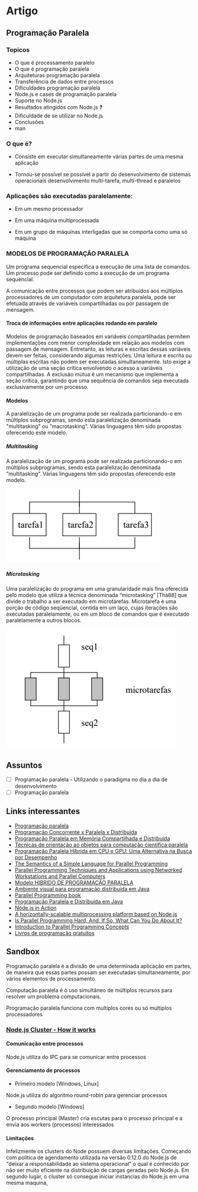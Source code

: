 # Artigo

## Programação Paralela

### Topicos

- O que é processamento paralelo
- O que é programação paralela
- Arquiteturas programação paralela
- Transferência de dados entre processos
- Dificuldades programação paralela
- Node.js e cases de programação paralela
- Suporte no Node.js
- Resultados atingidos com Node.js ❓
- Dificuldade de se utilizar no Node.js
- Conclusões
- man

### O que é?

- Consiste em executar simultaneamente várias partes de uma mesma aplicação

- Tornou-se possível se possível a partir do desenvolvimento de sistemas operacionais desenvolvimento multi-tarefa, multi-thread e paralelos

### Aplicações são executadas paralelamente:

- Em um mesmo processador

- Em uma máquina multiprocessada

- Em um grupo de máquinas interligadas que se comporta como uma só máquina

### MODELOS DE PROGRAMAÇÃO PARALELA

Um programa sequencial especifica a execução de uma lista de comandos. Um processo pode ser
definido como a execução de um programa sequencial. 

A comunicação entre processos que podem ser atribuídos aos múltiplos processadores de um computador com arquitetura paralela, pode ser efetuada através de variáveis compartilhadas ou por passagem de mensagem.

#### Troca de informações entre aplicações rodando em paralelo

Modelos de programação baseados em variáveis compartilhadas permitem implementações com menor complexidade em relação aos modelos com passagem de mensagem. Entretanto, as leituras e escritas dessas variáveis devem ser feitas, considerando algumas restrições. Uma leitura e escrita ou múltiplas escritas não podem ser executadas simultaneamente. Isto exige a utilização de uma seção crítica envolvendo o acesso a variáveis compartilhadas. A exclusão mútua é um mecanismo que implementa a seção crítica, garantindo que uma sequência de comandos seja executada exclusivamente por um processo.

#### Modelos

A paralelização de um programa pode ser realizada particionando-o em múltiplos subprogramas, sendo esta paralelização denominada "multitasking" ou "macrotasking". Várias linguagens têm sido propostas oferecendo este modelo.

##### Multitasking

A paralelização de um programa pode ser realizada particionando-o em múltiplos subprogramas, sendo esta paralelização denominada “multitasking”. Várias linguagens têm sido propostas oferecendo este modelo.

![1557001173608](./1557001173608.png)

##### Microtasking

Uma paralelização do programa em uma granularidade mais fina oferecida pelo modelo que utiliza a técnica denominada “microtasking” [Tha88] que divide o trabalho a ser executado em microtarefas. Microtarefa é uma porção de código seqüencial, contida em um laço, cujas iterações são executadas paralelamente, ou em um bloco de comandos que é executado paralelamente a outros blocos.

![1557001342685](./1557001342685.png)





## Assuntos

- [ ] Programação paralela - Utilizando o paradigma no dia a dia de desenvolvimento
- [ ] Programação paralela

## Links interessantes

- [Programação paralela](http://www.ic.unicamp.br/~cortes/mo601/trabalho_mo601/ivan_freitas_cap2/artigo.pdf)
- [Programação Concorrente x Paralela x Distribuída](https://pt.stackoverflow.com/questions/75727/programa%C3%A7%C3%A3o-concorrente-x-paralela-x-distribu%C3%ADda)
- [Programação Paralela em Memória Compartilhada e Distribuída](http://www.inf.ufrgs.br/erad2015/downloads/p/mc/mc-schepke.pdf)
- [Técnicas de orientação ao objetos para computação científica paralela](http://conteudo.icmc.usp.br/pessoas/francisco/works/dissert.pdf)
- [Programação Paralela Híbrida em CPU e GPU: Uma Alternativa na Busca por Desempenho](http://www.eati.info/eati/2013/assets/anais/artigo124.pdf)
- [The Semantics of a Simple Language for Parallel Programming](https://pdfs.semanticscholar.org/d42a/29e6977c28f7bf23d63b00c48f2e9100403e.pdf)
- [Parallel Programming Techniques and Applications using Networked Workstations and Parallel Computers](http://140.127.182.82/homepage/ccchen/parallel/Slides1.pdf)
- [Modelo HIBRIDO DE PROGRAMAÇÃO PARALELA](http://repositorio.unb.br/bitstream/10482/2271/1/DissertacaoMestrado%20Leonardo%20Nunes%20da%20Silva.pdf)
- [Ambiente visual para programação distribuida em Java](https://www.lume.ufrgs.br/bitstream/handle/10183/3723/000342260.pdf?sequence=1&isAllowed=y)
- [Parallel Programming book](https://www.cse.unr.edu/~fredh/class/415/text/pp-2ed/parallel.pdf)
- [Programação Paralela e Distribuída em Java](https://www.researchgate.net/profile/Marinho_Barcellos/publication/264857336_Programacao_Paralela_e_Distribuida_em_Java/links/58de51c0a6fdcc3c6ac414f5/Programacao-Paralela-e-Distribuida-em-Java.pdf)
- [Node.js in Action](https://s3.amazonaws.com/academia.edu.documents/44678333/Book-12__Node.js.in.Action_-_Handsome.pdf?AWSAccessKeyId=AKIAIWOWYYGZ2Y53UL3A&Expires=1557365012&Signature=1gy6lOQ5va9aHQ%2Bn1d%2BxCwJYZVI%3D&response-content-disposition=inline%3B%20filename%3DM_A_N_N_I_N_G.pdf)
- [A horizontally-scalable multiprocessing platform
  based on Node.js](https://www.researchgate.net/publication/280034228_A_horizontally-scalable_multiprocessing_platform_based_on_Nodejs)
- [Is Parallel Programming Hard, And, If So, What Can You Do About It?](https://mirrors.edge.kernel.org/pub/linux/kernel/people/paulmck/perfbook/perfbook.2017.11.22a.pdf)
- [Introduction to Parallel Programming Concepts](https://www.cct.lsu.edu/~scheinin/Parallel/parallelTrain-v1.0.pdf)
- [Livros de programação gratuitos](https://github.com/EbookFoundation/free-programming-books/blob/master/free-programming-books.md#parallel-programming)

## Sandbox

Programação paralela é a divisão de uma determinada aplicação em partes, de maneira que essas partes possam ser executadas simultaneamente, por vários elementos de processamento.



Computação paralela é o uso simultâneo de múltiplos recursos para resolver um problema computacionais.



Programação paralela funciona com multiplos cores ou só multiplos processadores

### [Node.js Cluster - How it works](https://nodejs.org/api/cluster.html#cluster_how_it_works)

#### Comunicação entre processos

Node.js utiliza do IPC para se comunicar entre processos

#### Gerenciamento de processos

- Primeiro modelo [Windows, Linux]

Node.js utiliza do algoritmo round-robin para gerenciar processos

- Segundo modelo [Windows]

O processo principal (Master) cria escutas para o processo principal e a envia aos workers (processos) interessados

#### Limitações

Infelizmente os clusters do Node possuem diversas limitações. Começando com politica de agendamento utilizada na versão 0.12.0 do Node.js de "deixar a responsabilidade ao sistema operacional" o qual é conhecido por não ser muito eficiente na distribuição de cargas geradas pelo Node.js. Em segundo lugar, o cluster só consegue iniciar instancias do Node.js em uma mesma maquina,